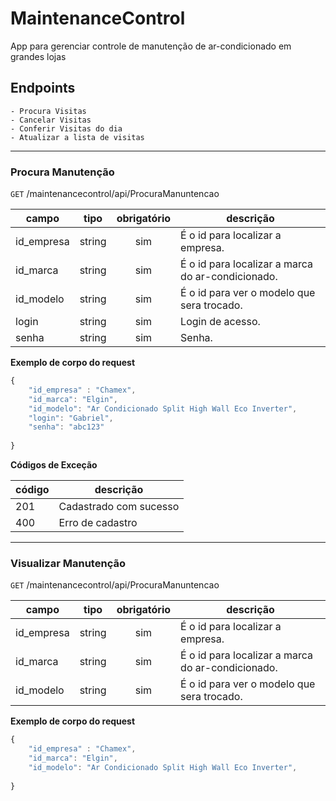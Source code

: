 # MaintenanceControl

App para gerenciar controle de manutenção de ar-condicionado em grandes lojas

## Endpoints
    - Procura Visitas
    - Cancelar Visitas
    - Conferir Visitas do dia
    - Atualizar a lista de visitas

---

### Procura Manutenção
`GET` /maintenancecontrol/api/ProcuraManuntencao

| campo | tipo | obrigatório | descrição
|-------|------|:-------------:|--
| id_empresa | string | sim | É o id para localizar a empresa.
| id_marca | string | sim | É o id para localizar a marca do ar-condicionado.
| id_modelo | string | sim | É o id para ver o modelo que sera trocado.
| login | string | sim | Login de acesso.
| senha | string | sim | Senha.


**Exemplo de corpo do request**

```js
{
    "id_empresa" : "Chamex",
    "id_marca": "Elgin",
    "id_modelo": "Ar Condicionado Split High Wall Eco Inverter",
    "login": "Gabriel",
    "senha": "abc123"
    
}
```

**Códigos de Exceção**

| código | descrição 
|-|-
| 201 | Cadastrado com sucesso
| 400 | Erro de cadastro

---

### Visualizar Manutenção
`GET` /maintenancecontrol/api/ProcuraManuntencao

| campo | tipo | obrigatório | descrição
|-------|------|:-------------:|--
| id_empresa | string | sim | É o id para localizar a empresa.
| id_marca | string | sim | É o id para localizar a marca do ar-condicionado.
| id_modelo | string | sim | É o id para ver o modelo que sera trocado.

**Exemplo de corpo do request**

```js
{
    "id_empresa" : "Chamex",
    "id_marca": "Elgin",
    "id_modelo": "Ar Condicionado Split High Wall Eco Inverter",
    
}
```
